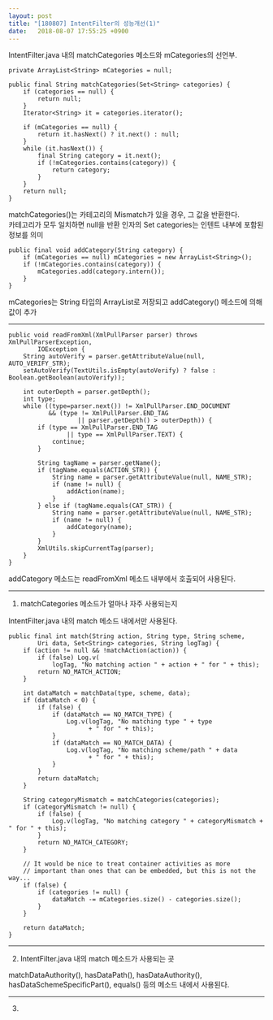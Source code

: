 ```yaml
---
layout: post
title: "[180807] IntentFilter의 성능개선(1)"
date:   2018-08-07 17:55:25 +0900
---
```


IntentFilter.java 내의 matchCategories 메소드와 mCategories의 선언부.

~~~
private ArrayList<String> mCategories = null;

public final String matchCategories(Set<String> categories) {
    if (categories == null) {
        return null;
    }
    Iterator<String> it = categories.iterator();

    if (mCategories == null) {
        return it.hasNext() ? it.next() : null;
    }
    while (it.hasNext()) {
        final String category = it.next();
        if (!mCategories.contains(category)) {
            return category;
        }
    }
    return null;
}
~~~

matchCategories()는 카테고리의 Mismatch가 있을 경우, 그 값을 반환한다.<br>
카테고리가 모두 일치하면 null을 반환
인자의 Set<String> categories는 인텐트 내부에 포함된 정보를 의미


~~~
public final void addCategory(String category) {
    if (mCategories == null) mCategories = new ArrayList<String>();
    if (!mCategories.contains(category)) {
        mCategories.add(category.intern());
    }
}
~~~

mCategories는 String 타입의 ArrayList로 저장되고 addCategory() 메소드에 의해
값이 추가

***

~~~
public void readFromXml(XmlPullParser parser) throws XmlPullParserException,
        IOException {
    String autoVerify = parser.getAttributeValue(null, AUTO_VERIFY_STR);
    setAutoVerify(TextUtils.isEmpty(autoVerify) ? false : Boolean.getBoolean(autoVerify));

    int outerDepth = parser.getDepth();
    int type;
    while ((type=parser.next()) != XmlPullParser.END_DOCUMENT
           && (type != XmlPullParser.END_TAG
                   || parser.getDepth() > outerDepth)) {
        if (type == XmlPullParser.END_TAG
                || type == XmlPullParser.TEXT) {
            continue;
        }

        String tagName = parser.getName();
        if (tagName.equals(ACTION_STR)) {
            String name = parser.getAttributeValue(null, NAME_STR);
            if (name != null) {
                addAction(name);
            }
        } else if (tagName.equals(CAT_STR)) {
            String name = parser.getAttributeValue(null, NAME_STR);
            if (name != null) {
                addCategory(name);
            }
        }
        XmlUtils.skipCurrentTag(parser);
    }
}
~~~

addCategory 메소드는 readFromXml 메소드 내부에서 호출되어 사용된다.<br>


***

1. matchCategories 메소드가 얼마나 자주 사용되는지

IntentFilter.java 내의 match 메소드 내에서만 사용된다.

~~~
public final int match(String action, String type, String scheme,
        Uri data, Set<String> categories, String logTag) {
    if (action != null && !matchAction(action)) {
        if (false) Log.v(
            logTag, "No matching action " + action + " for " + this);
        return NO_MATCH_ACTION;
    }

    int dataMatch = matchData(type, scheme, data);
    if (dataMatch < 0) {
        if (false) {
            if (dataMatch == NO_MATCH_TYPE) {
                Log.v(logTag, "No matching type " + type
                      + " for " + this);
            }
            if (dataMatch == NO_MATCH_DATA) {
                Log.v(logTag, "No matching scheme/path " + data
                      + " for " + this);
            }
        }
        return dataMatch;
    }

    String categoryMismatch = matchCategories(categories);
    if (categoryMismatch != null) {
        if (false) {
            Log.v(logTag, "No matching category " + categoryMismatch + " for " + this);
        }
        return NO_MATCH_CATEGORY;
    }

    // It would be nice to treat container activities as more
    // important than ones that can be embedded, but this is not the way...
    if (false) {
        if (categories != null) {
            dataMatch -= mCategories.size() - categories.size();
        }
    }

    return dataMatch;
}
~~~


***

2. IntentFilter.java 내의 match 메소드가 사용되는 곳

matchDataAuthority(), hasDataPath(), hasDataAuthority(), hasDataSchemeSpecificPart(), equals() 등의 메소드 내에서 사용된다.

***

3.
